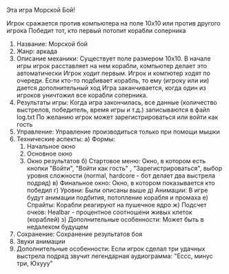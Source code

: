 Эта игра Морской Бой!

Игрок сражается против компьютера на поле 10х10 или против другого игрока
Победит тот, кто первый потопит корабли соперника

1) Название: Морской бой
2) Жанр: аркада
3) Описание механики:
   Существует поле размером 10х10. В начале игры игрок расставляет на нем корабли, компьютер делает это автоматически
   Игрок ходит первым. Игрок и компютер ходят по очереди. Если кто-то подбивает корабль, то ему (игроку или ии) дается дополнительный ход
   Игра заканчивается, когда один из игроков уничтожил все корабли соперника.
4) Результаты игры: Когда игра закончилась, все данные (количество выстрелов, победитель, время игры и т.д.) записываются в файл log.txt
   По желанию игрок может зарегистрироваться или войти как гость
5) Управление: Управление производиться только при помощи мышки
6) Технические аспекты:
   а) Формы:
      1. Начальное окно
      2. Основное окно
      3. Окно результатов
   б) Стартовое меню:
      Окно, в котором есть кнопки "Войти", "Войти как гость" , "Зарегистрироваться", выбор уровня сложности (normal, hardcore - бот делает два выстрела подряд)
   в) Финальное окно:
      Окно, в котором показывается кто победил
   г) Уровни:
      Были описаны выше
   д) Анимации:
      В игре будут анимации подбития, потопление корабля и промаха
   е) Спрайты:
      Корабли реагируют на пушечное ядро
   ж) Подсчет очков:
      Healbar - процентное соотношени живых клеток (кораблей)
  з) Дополнительные особенности:
     Может быть в недалеком будущем
7) Сохранение: Сохранение результатов боя
8) Звуки анимации
9) Дополнительные особенности: Если игрок сделал три удачных выстрела подряд звучит легендарная аудиограмма: "Ессс, минус три, Юхууу"
   
